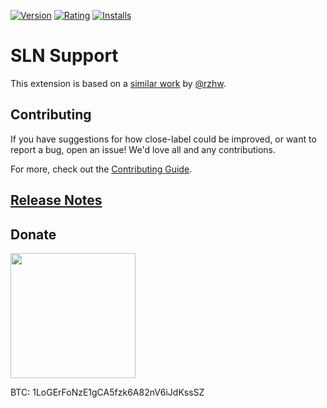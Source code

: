 [![Version](https://vsmarketplacebadge.apphb.com/version-short/logerfo.sln-support.svg)](https://marketplace.visualstudio.com/items?itemName=logerfo.sln-support)
[![Rating](https://vsmarketplacebadge.apphb.com/rating-short/logerfo.sln-support.svg)](https://marketplace.visualstudio.com/items?itemName=logerfo.sln-support)
[![Installs](https://vsmarketplacebadge.apphb.com/installs/logerfo.sln-support.svg)](https://marketplace.visualstudio.com/items?itemName=logerfo.sln-support)

# SLN Support

This extension is based on a [similar work](https://github.com/rzhw/language-sln) by [@rzhw](https://github.com/rzhw).

## Contributing

If you have suggestions for how close-label could be improved, or want to report a bug, open an issue! We'd love all and any contributions.

For more, check out the [Contributing Guide](CONTRIBUTING.md).

## [Release Notes](CHANGELOG.md)

## Donate

<img src="https://i.imgur.com/ndlBtuX.png" width="200">

BTC: 1LoGErFoNzE1gCA5fzk6A82nV6iJdKssSZ
